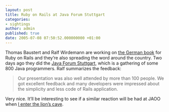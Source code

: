 ```yaml
---
layout: post
title: Ruby on Rails at Java Forum Stuttgart
categories:
- sightings
author: admin
published: true
date: 2005-07-08 07:50:52.000000000 +01:00
---
```

<p>Thomas Baustert and Ralf Wirdemann are working on <a href="http://weblog.rubyonrails.com/archives/2005/03/15/web-entwicklung-mit-ruby-on-rails/">the German book</a> for Ruby on Rails and they&#8217;re also spreading the word around the country. Two days ago they did the <a href="http://www.java-forum-stuttgart.de/">Java Forum Stuttgart</a>, which is a gathering of some 800 Java programmers. Ralf summarizes the feedback:</p>
<blockquote>Our presentation was also well attended by more than 100 people. We got excellent feedback and many developers were impressed about the simplicity and less code of Rails application.</blockquote>
<p>Very nice. It&#8217;ll be interesting to see if a similar reaction will be had at <span class="caps">JAOO</span> when <a href="http://www.jaoo.dk/speakers/show_speaker.jsp?oid=54">I enter the lion&#8217;s cave</a>.</p>
